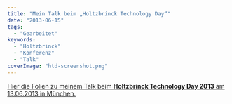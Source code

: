 ```yaml
---
title: "Mein Talk beim „Holtzbrinck Technology Day“"
date: "2013-06-15"
tags:
  - "Gearbeitet"
keywords:
  - "Holtzbrinck"
  - "Konferenz"
  - "Talk"
coverImage: "htd-screenshot.png"
---
```


[Hier die Folien zu meinem Talk beim **Holtzbrinck Technology Day 2013** am 13.06.2013 in München.](https://www.slideshare.net/nicobruenjes/moderne-frontendentwicklung-2013)

